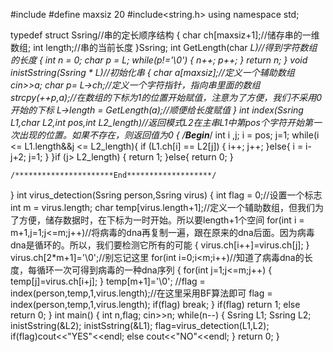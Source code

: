 #include <iostream>
#define maxsiz 20
#include<string.h>
using namespace std;

typedef struct Ssring//串的定长顺序结构
{
    char ch[maxsiz+1];//储存串的一维数组;
    int length;//串的当前长度
}Ssring;
int GetLength(char *L)//得到字符数组的长度
{
    int n = 0;
    char *p = L;
    while(*p!='\0')
    {
        n++;
        p++;
    }
    return n;
}
void inistSstring(Ssring * L)//初始化串
{
    char a[maxsiz];//定义一个辅助数组
    cin>>a;
    char *p= L->ch;//定义一个字符指针，指向串里面的数组
    strcpy(++p,a);//在数组的下标为1的位置开始赋值，注意为了方便，我们不采用0开始的下标
    L->length = GetLength(a);//顺便给长度赋值
}
int index(Ssring L1,char* L2,int pos,int L2_length)//返回模式L2在主串L1中第pos个字符开始第一次出现的位置。如果不存在，则返回值为0
{
    /******************Begin*********************/
	int i ,j;
    i = pos;
    j=1;
    while(i <= L1.length&&j <= L2_length){
        if (L1.ch[i] == L2[j]) {
            i++;
            j++;
        }else{
            i = i-j+2;
            j=1;
        }
    }if (j> L2_length) {
        return 1;
    }else{
        return 0;
    }

    
    /**********************End*******************/
}
int virus_detection(Ssring person,Ssring virus)
{
    int flag = 0;//设置一个标志
    int  m = virus.length;
    char temp[virus.length+1];//定义一个辅助数组，但我们为了方便，储存数据时，在下标为一时开始。所以要length+1个空间
    for(int i = m+1,j=1;j<=m;j++)//将病毒的dna再复制一遍，跟在原来的dna后面。因为病毒dna是循环的。所以，我们要检测它所有的可能
    {
        virus.ch[i++]=virus.ch[j];
    }
    virus.ch[2*m+1]='\0';//别忘记这里
    for(int i=0;i<m;i++)//知道了病毒dna的长度，每循环一次可得到病毒的一种dna序列
    {
        for(int j=1;j<=m;j++)
         {
             temp[j]=virus.ch[i+j];
         }
         temp[m+1]='\0';
         //flag = index(person,temp,1,virus.length);//在这里采用BF算法即可
         flag = index(person,temp,1,virus.length);
		 if(flag) break;
    }
    if(flag)
        return 1;
    else
        return 0;
}
int main()
{
    int n,flag;
    cin>>n;
	while(n--)
    {
	    Ssring L1;
	    Ssring L2;    
	    inistSstring(&L2);
		inistSstring(&L1);
	    flag=virus_detection(L1,L2);
	    if(flag)cout<<"YES"<<endl;
	    else 
	    	cout<<"NO"<<endl;
    }
    return 0;
} 
